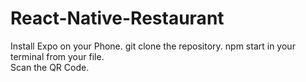 # React-Native-Restaurant

Install Expo on your Phone.
git clone the repository.
npm start in your terminal from your file.  
Scan the QR Code.

